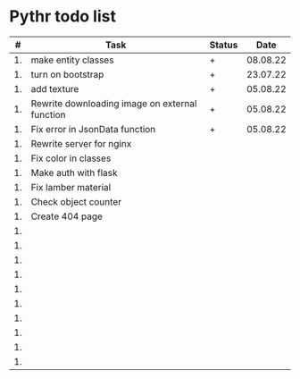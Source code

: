 # Pythr todo list

| #   | Task                                           | Status | Date     |
| --- | ---                                            | ---    | ---      |
| 1.  | make entity classes                            | +      | 08.08.22 |
| 1.  | turn on bootstrap                              | +      | 23.07.22 |
| 1.  | add texture                                    | +      | 05.08.22 |
| 1.  | Rewrite downloading image on external function | +      | 05.08.22 |
| 1.  | Fix error in JsonData function                 | +      | 05.08.22 |
| 1.  | Rewrite server for nginx                       |        |          |
| 1.  | Fix color in classes                           |        |          |
| 1.  | Make auth with flask                           |        |          |
| 1.  | Fix lamber material                            |        |          |
| 1.  | Check object counter                           |        |          |
| 1.  | Create 404 page                                |        |          |
| 1.  |                                                |        |          |
| 1.  |                                                |        |          |
| 1.  |                                                |        |          |
| 1.  |                                                |        |          |
| 1.  |                                                |        |          |
| 1.  |                                                |        |          |
| 1.  |                                                |        |          |
| 1.  |                                                |        |          |
| 1.  |                                                |        |          |
| 1.  |                                                |        |          |


